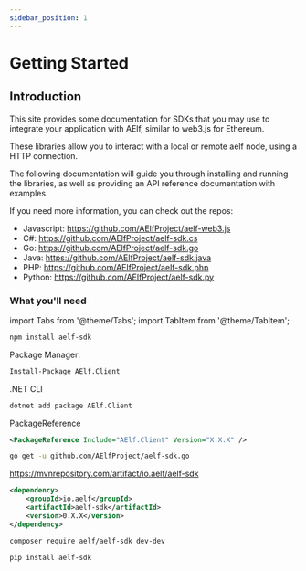 ```yaml
---
sidebar_position: 1
---
```


# Getting Started

## Introduction

This site provides some documentation for SDKs that you may use to integrate your application with AElf, similar to web3.js for Ethereum.

These libraries allow you to interact with a local or remote aelf node, using a HTTP connection.

The following documentation will guide you through installing and running the libraries, as well as providing an API reference documentation with examples.

If you need more information, you can check out the repos:

- Javascript: https://github.com/AElfProject/aelf-web3.js
- C#: https://github.com/AElfProject/aelf-sdk.cs
- Go: https://github.com/AElfProject/aelf-sdk.go
- Java: https://github.com/AElfProject/aelf-sdk.java
- PHP: https://github.com/AElfProject/aelf-sdk.php
- Python: https://github.com/AElfProject/aelf-sdk.py

### What you'll need

import Tabs from '@theme/Tabs';
import TabItem from '@theme/TabItem';

<Tabs groupId="programming-languages">
  <TabItem value="javascript" label="Javascript">

```bash
npm install aelf-sdk
```

  </TabItem>
  <TabItem value="dotnet" label="C#">

Package Manager:

```bash
Install-Package AElf.Client
```

.NET CLI

```bash
dotnet add package AElf.Client
```

PackageReference

```xml
<PackageReference Include="AElf.Client" Version="X.X.X" />
```

  </TabItem>
  <TabItem value="go" label="Go">

```bash
go get -u github.com/AElfProject/aelf-sdk.go
```

  </TabItem>
  <TabItem value="java" label="Java">

https://mvnrepository.com/artifact/io.aelf/aelf-sdk

```xml
<dependency>
    <groupId>io.aelf</groupId>
    <artifactId>aelf-sdk</artifactId>
    <version>0.X.X</version>
</dependency>
```

  </TabItem>
  <TabItem value="php" label="PHP">

```bash
composer require aelf/aelf-sdk dev-dev
```

  </TabItem>
  <TabItem value="python" label="Python">

```bash
pip install aelf-sdk
```

  </TabItem>

</Tabs>
